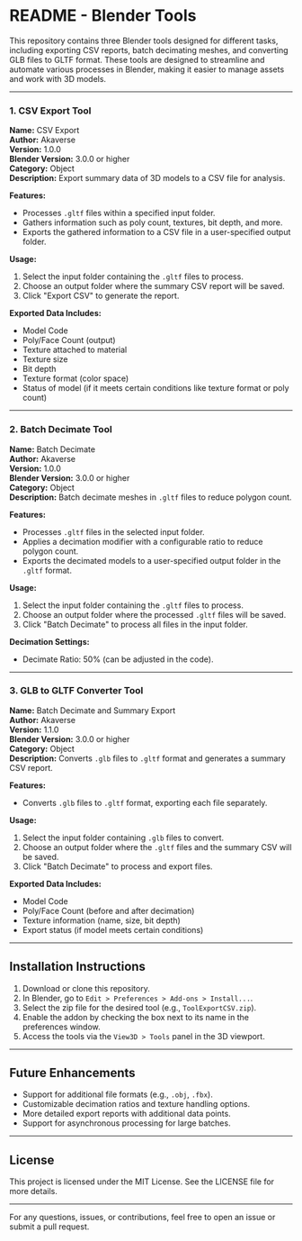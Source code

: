 # README - Blender Tools

This repository contains three Blender tools designed for different tasks, including exporting CSV reports, batch decimating meshes, and converting GLB files to GLTF format. These tools are designed to streamline and automate various processes in Blender, making it easier to manage assets and work with 3D models.

---

### 1. CSV Export Tool

**Name:** CSV Export  
**Author:** Akaverse  
**Version:** 1.0.0  
**Blender Version:** 3.0.0 or higher  
**Category:** Object  
**Description:** Export summary data of 3D models to a CSV file for analysis.

**Features:**
- Processes `.gltf` files within a specified input folder.
- Gathers information such as poly count, textures, bit depth, and more.
- Exports the gathered information to a CSV file in a user-specified output folder.

**Usage:**
1. Select the input folder containing the `.gltf` files to process.
2. Choose an output folder where the summary CSV report will be saved.
3. Click "Export CSV" to generate the report.

**Exported Data Includes:**
- Model Code
- Poly/Face Count (output)
- Texture attached to material
- Texture size
- Bit depth
- Texture format (color space)
- Status of model (if it meets certain conditions like texture format or poly count)

---

### 2. Batch Decimate Tool

**Name:** Batch Decimate  
**Author:** Akaverse  
**Version:** 1.0.0  
**Blender Version:** 3.0.0 or higher  
**Category:** Object  
**Description:** Batch decimate meshes in `.gltf` files to reduce polygon count.

**Features:**
- Processes `.gltf` files in the selected input folder.
- Applies a decimation modifier with a configurable ratio to reduce polygon count.
- Exports the decimated models to a user-specified output folder in the `.gltf` format.

**Usage:**
1. Select the input folder containing the `.gltf` files to process.
2. Choose an output folder where the processed `.gltf` files will be saved.
3. Click "Batch Decimate" to process all files in the input folder.

**Decimation Settings:**
- Decimate Ratio: 50% (can be adjusted in the code).

---

### 3. GLB to GLTF Converter Tool

**Name:** Batch Decimate and Summary Export  
**Author:** Akaverse  
**Version:** 1.1.0  
**Blender Version:** 3.0.0 or higher  
**Category:** Object  
**Description:** Converts `.glb` files to `.gltf` format and generates a summary CSV report.

**Features:**
- Converts `.glb` files to `.gltf` format, exporting each file separately.

**Usage:**
1. Select the input folder containing `.glb` files to convert.
2. Choose an output folder where the `.gltf` files and the summary CSV will be saved.
3. Click "Batch Decimate" to process and export files.

**Exported Data Includes:**
- Model Code
- Poly/Face Count (before and after decimation)
- Texture information (name, size, bit depth)
- Export status (if model meets certain conditions)

---

## Installation Instructions

1. Download or clone this repository.
2. In Blender, go to `Edit > Preferences > Add-ons > Install...`.
3. Select the zip file for the desired tool (e.g., `ToolExportCSV.zip`).
4. Enable the addon by checking the box next to its name in the preferences window.
5. Access the tools via the `View3D > Tools` panel in the 3D viewport.

---

## Future Enhancements

- Support for additional file formats (e.g., `.obj`, `.fbx`).
- Customizable decimation ratios and texture handling options.
- More detailed export reports with additional data points.
- Support for asynchronous processing for large batches.

---

## License

This project is licensed under the MIT License. See the LICENSE file for more details.

---

For any questions, issues, or contributions, feel free to open an issue or submit a pull request.

